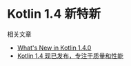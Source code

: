 # Kotlin 1.4 新特新

相关文章

- [What's New in Kotlin 1.4.0](https://kotlinlang.org/docs/reference/whatsnew14.html)
- [Kotlin 1.4 现已发布，专注于质量和性能](https://mp.weixin.qq.com/s/ZONqDxcSHKyYFP9bFie1AQ)